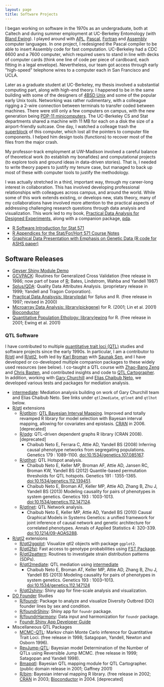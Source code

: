 ```yaml
---
layout: page
title: Software Projects
---
```


I began working on software in the 1970s as an undergraduate, both at Caltech and during
summer employment at UC-Berkeley Entomology (with [Bland Ewing](/pages/ewing)). I played around with [APL](https://xpqz.github.io/learnapl/), [Pascal](https://www.tutorialspoint.com/pascal/), [Fortran](https://fortran-lang.org/) and [Assembly](https://www.tutorialspoint.com/assembly_programming/assembly_introduction.htm) computer languages.
In one project, I redesigned the Pascal compiler to be able to insert Assembly code for fast computation.
UC-Berkeley had a CDC 6600 and a 7600 computer, which required users to stand in line with decks of computer cards (think one line of code per piece of cardboard, each fitting in a legal envelope).
Nevertheless, our team got access through early "high-speed" telephone wires to a computer each in San Francisco and UCLA.

Later as a graduate student at UC-Berkeley, my thesis involved a substantial computing part, along with high-end theory.
I happened to be in the same building with some of the designers of [4BSD Unix](https://en.wikipedia.org/wiki/History_of_the_Berkeley_Software_Distribution) and some of the popular early Unix tools.
Networking was rather rudimentary, with a colleague rigging a 2-wire connection between terminals to transfer coded between machines.
There were still only a few computers on campus,
with the new generation being [PDP-11 minicomputers](https://en.wikipedia.org/wiki/PDP-11). The UC-Berkeley CS and Stat departments shared a machine with 11 MB for each on a disk the size of a airport-friendly suitcase.
One day, I watched a colleage trash the [superblock](https://www.techopedia.com/definition/13376/superblock) of this computer, which lost all the pointers to computer file components. I helped him design tools (functions) to recover most of the files from the major crash.

My professor-track employment at UW-Madison involved a careful balance of theoretical work
(to establish my bonafides) and computational projects (to explore tools and ground ideas in data-driven stories). That is, I needed to write
theory papers to justify my tenure case, but managed to back up most of these with computer tools to justify the methodology.

I was actually stretched in a third, important way, through my career-long interest in collaboration. This has involved developing professional relationships with colleagues across campus, and around the world. While some of this work extends existing, or develops new, stats theory, many of my collaborations have involved more attention to the practical aspects of addressing challenging research questions through data analysis and visualization.
This work led to my book,
[Practical Data Analysis for Designed Experiments](http://www.stat.wisc.edu/~yandell/pda), along with a companion package, [pda](https://github.com/byandell/pda).

*   [R Software Introduction for Stat 571](https://www.stat.wisc.edu/~yandell/st571/R/)
*   [R Appendices for the Stat/For/Hort 571 Course Notes](https://www.stat.wisc.edu/~yandell/st571/R/append.html)
*   [Graphical Data Presentation with Emphasis on Genetic Data (R code for ASHS paper)](https://www.stat.wisc.edu/~yandell/talk/hort/2004.ashs/hort.r)
    
## Software Releases

*   [Geyser Shiny Module Demo](https://connect.doit.wisc.edu/geyserShinyModules/)
*   [GCVPACK](ftp://ftp.stat.wisc.edu/pub/wahba/software/gcvpack.html): Routines for Generalized Cross Validation (free release in 1986; now part of base of [R](http://cran.r-project.org/); Bates, Lindstrom, Wahba and Yandell 1987)
*   [Splus/QDA](http://www.tragon.com/html/qda_-_news.html): Quality Data Attributes Analysis. (proprietary release in 1999; Yandell and Tragon Corporation).
*   [Practical Data Analsysis: library(pda)](http://www.stat.wisc.edu/~yandell/pda) for Splus and R. (free release in 1997; revised in 2000)
*   [Microarray Data Analysis: library(pickgene)](http://www.stat.wisc.edu/~yandell/statgen/software) for R. (2001; Lin et al. 2001)
[Bioconductor](https://doi.org/doi:10.18129/B9.bioc.pickgene)
*   [Quantitative Population Ethology: library(ewing](http://www.stat.wisc.edu/~yandell/ewing/) for R. (free release in 2001; Ewing et al. 2001)

### QTL Software

I have contributed to multiple
[quantitative trait loci (QTL)](https://en.wikipedia.org/wiki/Quantitative_trait_locus)
studies and software projects since the early 1990s.
In particular, I am a contributor to
[R/qtl](https://rqtl.org/)
and
[R/qtl2](https://kbroman.org/qtl2/),
both led by
[Karl Broman](https://kbroman.org/) with
[Saunak Sen](http://www.senresearch.org/),
and I have developed or co-developed multiple companion packages to these
widely used resources (see below).
I co-taught a QTL course with 
[Zhao-Bang Zeng](https://brcwebportal.cos.ncsu.edu/zeng/index.php)
and
[Chris Basten](https://www.linkedin.com/in/christopher-basten-8323678/),
and contributed insights and code to
[QTL Cartographer](https://brcwebportal.cos.ncsu.edu/qtlcart/).
In addition, working with
[Gary Churchill](https://www.jax.org/research-and-faculty/faculty/gary-churchill)
and
[Elias Chaibub Neto](https://www.linkedin.com/in/elias-chaibub-neto-a469913b/),
we developed various tests and packages for mediation analysis.

* [intermediate](https://github.com/byandell/intermediate):
Mediation analysis building on work of Gary Churchill team and
Elias Chaibub Neto.
See links under `qtl2mediate`, `qtlnet` and `qtlhot` below.
* [R/qtl](https://rqtl.org/) extensions
  * [R/qtlbim](https://cran.r-project.org/package=qtlbim):
  [QTL Bayesian Interval Mapping](https://pages.stat.wisc.edu/~yandell/qtl/software/qtlbim/).
  Improved and totally revamped R library for
  model selection with Bayesan interval mapping, allowing for covariates and
  epistasis.
  [CRAN](http://cran.r-project.org/) in 2006. [deprecated]
  * [R/qdg](https://cran.r-project.org/package=qdg):
  QTL-driven dependent graphs R library (CRAN 2008). [deprecated]
    * Chaibub Neto E, Ferrara C, Attie AD, Yandell BS (2008)
    Inferring causal phenotype networks from segregating populations.
    Genetics 179 : 1089-1100.
    [doi:10.1534/genetics.107.085167](http://doi.org/10.1534/genetics.107.085167).
  * [R/qtlhot](https://github.com/byandell/qtlhot): QTL Hotspot analysis.
    * Chaibub Neto E, Keller MP, Broman AF, Attie AD, Jansen RC, Broman KW, Yandell BS (2012) 
    Quantile-based permutation thresholds for QTL hotspots. Genetics 191 : 1355-1365. 
    [doi:10.1534/genetics.112.139451](http://doi.org/10.1534/genetics.112.139451).
    * Chaibub Neto E, Broman AT, Keller MP, Attie AD, Zhang B, Zhu J, Yandell BS (2013)
    Modeling causality for pairs of phenotypes in system genetics. Genetics 193 : 1003-1013.
    [doi:10.1534/genetics.112.147124](http://doi.org/10.1534/genetics.112.147124).
  * [R/qtlnet](https://github.com/byandell/qtlnet): QTL Network analysis.
    * Chaibub Neto E, Keller MP, Attie AD, Yandell BS (2010)
    Causal Graphical Models in Systems Genetics: a unified framework for joint
    inference of causal network and genetic architecture for correlated phenotypes.
    Annals of Applied Statistics 4: 320-339.
    [doi:10.1214/09-AOAS288](http://doi.org/10.1214/09-AOAS288).
* [R/qtl2](https://kbroman.org/qtl2/) extensions
  * [R/qtl2ggplot](https://cran.r-project.org/package=qtl2ggplot):
Visualize qtl2 objects with package `ggplot2`.
  * [R/qtl2fst](https://cran.r-project.org/package=qtl2fst):
  Fast access to genotype probabilities using [FST Package](https://www.fstpackage.org/).
  * [R/qtl2pattern](https://cran.r-project.org/package=qtl2pattern):
  Routines to investigate strain distribution patterns (SDPs).
  * [R/qtl2mediate](https://github.com/byandell/qtl2mediate):
  QTL mediation using  [intermediate](https://github.com/byandell/intermediate)
    * Chaibub Neto E, Broman AT, Keller MP, Attie AD, Zhang B, Zhu J,
    Yandell BS (2013)
    Modeling causality for pairs of phenotypes in system genetics.
    Genetics 193 : 1003–1013.
    [doi:10.1534/genetics.112.147124](http://dx.doi.org/10.1534/genetics.112.147124)
  * [R/qtl2shiny](https://github.com/byandell/qtl2shiny):
  Shiny app for fine-scale analysis and visualization.
* [DO Founder](https://www.jax.org/research-and-faculty/genetic-diversity-initiative/getting-started) Studies
  * [R/foundr](https://github.com/byandell/foundr):
  Package to analyze and visualize Diversity Outbred (DO) founder lines by sex
  and condition.
  * [R/foundrShiny](https://github.com/byandell/foundrShiny):
  Shiny app for `foundr` package.
  * [R/foundrHarmony](https://github.com/byandell/foundrHarmony):
  Data input and harmonization for `foundr` package.
  * [Foundr Shiny App Developer Guide](https://docs.google.com/presentation/d/171HEopFlSTtf_AbrA28YIAJxJHvkzihB4_lcV6Ct-eI)
* Miscellaneous QTL Packages
  *   [MCMC-QTL](ftp://ftp.stat.wisc.edu/pub/yandell/tr925r.html): Markov chain Monte Carlo inference for Quantitative Trait Loci. (free release in 1998; Satagopan, Yandell, Newton and Osborn 1996).
  *   [RevJump-QTL](ftp://ftp.stat.wisc.edu/pub/yandell/revjump.html): Bayesian model Determination of the Number of QTLs using Reversible Jump MCMC. (free release in 1999; Satagopan and Yandell 1998).
  *   [Bmapqtl](http://www.stat.wisc.edu/~yandell/qtl/software/qtlbim): Bayesian QTL mapping module for QTL Cartographer. (public domain release in 2001; Gaffney 2001)
  *   [R/bim](http://www.stat.wisc.edu/~yandell/qtl/software/qtlbim): Bayesian interval mapping R library. (free release in 2002; [CRAN](https://cran.r-project.org/package=qtlbim) in 2003; [Bioconductor](http://www.bioconductor.org/) in 2004. [deprecated]

